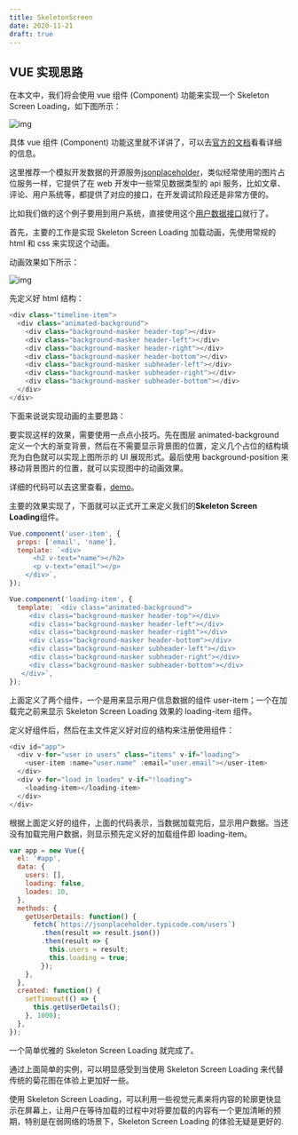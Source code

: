```yaml
---
title: SkeletonScreen
date: 2020-11-21
draft: true
---
```


## VUE 实现思路

在本文中，我们将会使用 vue 组件 (Component) 功能来实现一个 Skeleton Screen Loading，如下图所示：

![img](https://blog-10039692.file.myqcloud.com/1508382785194_44_1508382808701.gif)

具体 vue 组件 (Component) 功能这里就不详讲了，可以去[官方的文档](https://cn.vuejs.org/v2/guide/components.html)看看详细的信息。

这里推荐一个模拟开发数据的开源服务[jsonplaceholder](https://jsonplaceholder.typicode.com/)，类似经常使用的图片占位服务一样，它提供了在 web 开发中一些常见数据类型的 api 服务，比如文章、评论、用户系统等，都提供了对应的接口，在开发调试阶段还是非常方便的。

比如我们做的这个例子要用到用户系统，直接使用这个[用户数据接口](https://jsonplaceholder.typicode.com/users)就行了。

首先，主要的工作是实现 Skeleton Screen Loading 加载动画，先使用常规的 html 和 css 来实现这个动画。

动画效果如下所示：

![img](https://blog-10039692.file.myqcloud.com/1508382906163_7373_1508382929797.gif)

先定义好 html 结构：

```js
<div class="timeline-item">
  <div class="animated-background">
    <div class="background-masker header-top"></div>
    <div class="background-masker header-left"></div>
    <div class="background-masker header-right"></div>
    <div class="background-masker header-bottom"></div>
    <div class="background-masker subheader-left"></div>
    <div class="background-masker subheader-right"></div>
    <div class="background-masker subheader-bottom"></div>
  </div>
</div>
```

下面来说说实现动画的主要思路：

要实现这样的效果，需要使用一点点小技巧。先在图层 animated-background 定义一个大的渐变背景，然后在不需要显示背景图的位置，定义几个占位的结构填充为白色就可以实现上图所示的 UI 展现形式。最后使用 background-position 来移动背景图片的位置，就可以实现图中的动画效果。

详细的代码可以去这里查看，[demo](https://codepen.io/janily/pen/rGqQgJ)。

主要的效果实现了，下面就可以正式开工来定义我们的**Skeleton Screen Loading**组件。

```js
Vue.component('user-item', {
  props: ['email', 'name'],
  template: `<div>
      <h2 v-text="name"></h2>
      <p v-text="email"></p>
    </div>`,
});

Vue.component('loading-item', {
  template: `<div class="animated-background">
     <div class="background-masker header-top"></div>
     <div class="background-masker header-left"></div>
     <div class="background-masker header-right"></div>
     <div class="background-masker header-bottom"></div>
     <div class="background-masker subheader-left"></div>
     <div class="background-masker subheader-right"></div>
     <div class="background-masker subheader-bottom"></div>
   </div>`,
});
```

上面定义了两个组件，一个是用来显示用户信息数据的组件 user-item；一个在加载完之前来显示 Skeleton Screen Loading 效果的 loading-item 组件。

定义好组件后，然后在主文件定义好对应的结构来注册使用组件：

```js
<div id="app">
  <div v-for="user in users" class="items" v-if="loading">
    <user-item :name="user.name" :email="user.email"></user-item>
  </div>
  <div v-for="load in loades" v-if="!loading">
    <loading-item></loading-item>
  </div>
</div>
```

根据上面定义好的组件，上面的代码表示，当数据加载完后，显示用户数据。当还没有加载完用户数据，则显示预先定义好的加载组件即 loading-item。

```js
var app = new Vue({
  el: '#app',
  data: {
    users: [],
    loading: false,
    loades: 10,
  },
  methods: {
    getUserDetails: function() {
      fetch(`https://jsonplaceholder.typicode.com/users`)
        .then(result => result.json())
        .then(result => {
          this.users = result;
          this.loading = true;
        });
    },
  },
  created: function() {
    setTimeout(() => {
      this.getUserDetails();
    }, 1000);
  },
});
```

一个简单优雅的 Skeleton Screen Loading 就完成了。

通过上面简单的实例，可以明显感受到当使用 Skeleton Screen Loading 来代替传统的菊花图在体验上更加好一些。

使用 Skeleton Screen Loading，可以利用一些视觉元素来将内容的轮廓更快显示在屏幕上，让用户在等待加载的过程中对将要加载的内容有一个更加清晰的预期，特别是在弱网络的场景下，Skeleton Screen Loading 的体验无疑是更好的.
